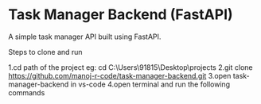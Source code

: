 # Task Manager Backend (FastAPI)
A simple task manager API built using FastAPI.

Steps to clone and run

1.cd path of the project
  eg: cd C:\Users\91815\Desktop\projects
2.git clone https://github.com/manoj-r-code/task-manager-backend.git
3.open task-manager-backend in vs-code
4.open terminal and run the following commands
   